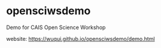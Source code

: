 # opensciwsdemo

Demo for CAIS Open Science Workshop

website: https://wuqui.github.io/opensciwsdemo/demo.html
